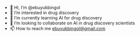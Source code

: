 - 👋 Hi, I’m @ebuyukbingol
- 👀 I’m interested in drug discovery
- 🌱 I’m currently learning AI for drug discovery
- 💞️ I’m looking to collaborate on AI in drug discovery scientists
- 📫 How to reach me ebuyukbingol@gmail.com

<!---
ebuyukbingol/ebuyukbingol is a ✨ special ✨ repository because its `README.md` (this file) appears on your GitHub profile.
You can click the Preview link to take a look at your changes.
--->
